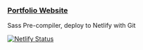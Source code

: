 ### [Portfolio Website](https://jdportfolio.netlify.app/)
Sass Pre-compiler, deploy to Netlify with Git

[![Netlify Status](https://api.netlify.com/api/v1/badges/fee820e1-ac5e-4d48-aad4-11a666034f11/deploy-status)](https://app.netlify.com/sites/jdportfolio/deploys)
